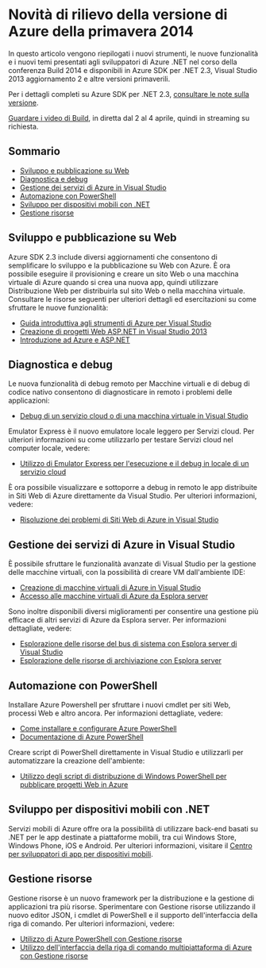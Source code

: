 <properties pageTitle="Azure Spring 2014 release highlights - .NET Dev Center" metaKeywords="azure .net sdk 2.3" description="Learn about the new tools and features available for Azure .NET developers." documentationCenter=".NET" title="Azure Spring 2014 release highlights" authors="mollybos" solutions="" manager="carolz" editor="mollybos" />

Novità di rilievo della versione di Azure della primavera 2014
==============================================================

In questo articolo vengono riepilogati i nuovi strumenti, le nuove funzionalità e i nuovi temi presentati agli sviluppatori di Azure .NET nel corso della conferenza Build 2014 e disponibili in Azure SDK per .NET 2.3, Visual Studio 2013 aggiornamento 2 e altre versioni primaverili.

Per i dettagli completi su Azure SDK per .NET 2.3, [consultare le note sulla versione](http://go.microsoft.com/fwlink/p/?LinkId=393548).

[Guardare i video di Build](http://go.microsoft.com/fwlink/?LinkId=394377&clcid=0x409), in diretta dal 2 al 4 aprile, quindi in streaming su richiesta.

Sommario
--------

-   [Sviluppo e pubblicazione su Web](#webdeploy)
-   [Diagnostica e debug](#diagnostics)
-   [Gestione dei servizi di Azure in Visual Studio](#service-management)
-   [Automazione con PowerShell](#automation)
-   [Sviluppo per dispositivi mobili con .NET](#mobile)
-   [Gestione risorse](#arm)

Sviluppo e pubblicazione su Web
-------------------------------

Azure SDK 2.3 include diversi aggiornamenti che consentono di semplificare lo sviluppo e la pubblicazione su Web con Azure. È ora possibile eseguire il provisioning e creare un sito Web o una macchina virtuale di Azure quando si crea una nuova app, quindi utilizzare Distribuzione Web per distribuirla sul sito Web o nella macchina virtuale. Consultare le risorse seguenti per ulteriori dettagli ed esercitazioni su come sfruttare le nuove funzionalità:

-   [Guida introduttiva agli strumenti di Azure per Visual Studio](http://msdn.microsoft.com/en-us/library/azure/ff687127.aspx)
-   [Creazione di progetti Web ASP.NET in Visual Studio 2013](http://asp.net/visual-studio/overview/2013/creating-web-projects-in-visual-studio)
-   [Introduzione ad Azure e ASP.NET](http://azure.microsoft.com/en-us/documentation/articles/web-sites-dotnet-get-started/)

Diagnostica e debug
-------------------

Le nuova funzionalità di debug remoto per Macchine virtuali e di debug di codice nativo consentono di diagnosticare in remoto i problemi delle applicazioni:

-   [Debug di un servizio cloud o di una macchina virtuale in Visual Studio](http://msdn.microsoft.com/en-us/library/azure/ff683670.aspx)

Emulator Express è il nuovo emulatore locale leggero per Servizi cloud. Per ulteriori informazioni su come utilizzarlo per testare Servizi cloud nel computer locale, vedere:

-   [Utilizzo di Emulator Express per l'esecuzione e il debug in locale di un servizio cloud](http://msdn.microsoft.com/en-us/library/windowsazure/dn339018.aspx)

È ora possibile visualizzare e sottoporre a debug in remoto le app distribuite in Siti Web di Azure direttamente da Visual Studio. Per ulteriori informazioni, vedere:

-   [Risoluzione dei problemi di Siti Web di Azure in Visual Studio](http://www.windowsazure.com/en-us/documentation/articles/web-sites-dotnet-troubleshoot-visual-studio)

Gestione dei servizi di Azure in Visual Studio
----------------------------------------------

È possibile sfruttare le funzionalità avanzate di Visual Studio per la gestione delle macchine virtuali, con la possibilità di creare VM dall'ambiente IDE:

-   [Creazione di macchine virtuali di Azure in Visual Studio](http://msdn.microsoft.com/en-us/library/windowsazure/dn569263.aspx)
-   [Accesso alle macchine virtuali di Azure da Esplora server](http://msdn.microsoft.com/en-us/library/windowsazure/jj131259.aspx)

Sono inoltre disponibili diversi miglioramenti per consentire una gestione più efficace di altri servizi di Azure da Esplora server. Per informazioni dettagliate, vedere:

-   [Esplorazione delle risorse del bus di sistema con Esplora server di Visual Studio](http://msdn.microsoft.com/en-us/library/windowsazure/jj149828.aspx)
-   [Esplorazione delle risorse di archiviazione con Esplora server](http://msdn.microsoft.com/en-us/library/windowsazure/ff683677.aspx)

Automazione con PowerShell
--------------------------

Installare Azure Powershell per sfruttare i nuovi cmdlet per siti Web, processi Web e altro ancora. Per informazioni dettagliate, vedere:

-   [Come installare e configurare Azure PowerShell](http://www.windowsazure.com/en-us/documentation/articles/install-configure-powershell/)
-   [Documentazione di Azure PowerShell](http://msdn.microsoft.com/en-us/library/windowsazure/jj156055.aspx)

Creare script di PowerShell direttamente in Visual Studio e utilizzarli per automatizzare la creazione dell'ambiente:

-   [Utilizzo degli script di distribuzione di Windows PowerShell per pubblicare progetti Web in Azure](http://msdn.microsoft.com/en-us/library/windowsazure/dn642480.aspx)

Sviluppo per dispositivi mobili con .NET
----------------------------------------

Servizi mobili di Azure offre ora la possibilità di utilizzare back-end basati su .NET per le app destinate a piattaforme mobili, tra cui Windows Store, Windows Phone, iOS e Android. Per ulteriori informazioni, visitare il [Centro per sviluppatori di app per dispositivi mobili](/en-us/develop/mobile/).

Gestione risorse
----------------

Gestione risorse è un nuovo framework per la distribuzione e la gestione di applicazioni tra più risorse. Sperimentare con Gestione risorse utilizzando il nuovo editor JSON, i cmdlet di PowerShell e il supporto dell'interfaccia della riga di comando. Per ulteriori informazioni, vedere:

-   [Utilizzo di Azure PowerShell con Gestione risorse](http://go.microsoft.com/fwlink/?LinkID=394767)
-   [Utilizzo dell'interfaccia della riga di comando multipiattaforma di Azure con Gestione risorse](/en-us/documentation/articles/xplat-cli-azure-resource-manager/)

